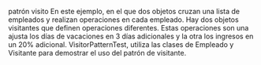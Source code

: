 patrón visito
En este ejemplo, en el que dos objetos cruzan una lista de empleados y realizan operaciones en cada empleado. 
Hay dos objetos visitantes que definen operaciones diferentes.
Estas operaciones son una ajusta los días de vacaciones en 3 días adicionales y la otra los ingresos en un 20% adicional.
VisitorPatternTest, utiliza las clases de Empleado y Visitante para demostrar el uso del patrón de visitante.
